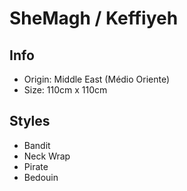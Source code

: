 # SheMagh / Keffiyeh

## Info

- Origin: Middle East (Médio Oriente)
- Size: 110cm x 110cm

## Styles

- Bandit
- Neck Wrap
- Pirate
- Bedouin

<!-- https://www.youtube.com/watch?v=BqIXm4SbHE4 -->
